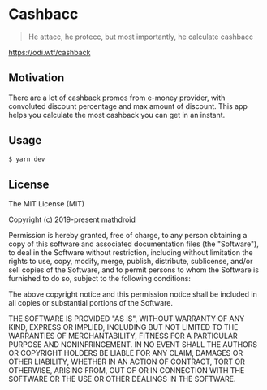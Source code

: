 # Cashbacc

> He attacc, he protecc, but most importantly, he calculate cashbacc

https://odi.wtf/cashback

## Motivation

There are a lot of cashback promos from e-money provider, with convoluted discount percentage and max amount of discount. This app helps you calculate the most cashback you can get in an instant.

## Usage

```sh
$ yarn dev
```

## License

The MIT License (MIT)

Copyright (c) 2019-present [mathdroid](https://twitter.com/mathdroid)

Permission is hereby granted, free of charge, to any person obtaining a copy of this software and associated documentation files (the "Software"), to deal in the Software without restriction, including without limitation the rights to use, copy, modify, merge, publish, distribute, sublicense, and/or sell copies of the Software, and to permit persons to whom the Software is furnished to do so, subject to the following conditions:

The above copyright notice and this permission notice shall be included in all copies or substantial portions of the Software.

THE SOFTWARE IS PROVIDED "AS IS", WITHOUT WARRANTY OF ANY KIND, EXPRESS OR IMPLIED, INCLUDING BUT NOT LIMITED TO THE WARRANTIES OF MERCHANTABILITY, FITNESS FOR A PARTICULAR PURPOSE AND NONINFRINGEMENT. IN NO EVENT SHALL THE AUTHORS OR COPYRIGHT HOLDERS BE LIABLE FOR ANY CLAIM, DAMAGES OR OTHER LIABILITY, WHETHER IN AN ACTION OF CONTRACT, TORT OR OTHERWISE, ARISING FROM, OUT OF OR IN CONNECTION WITH THE SOFTWARE OR THE USE OR OTHER DEALINGS IN THE SOFTWARE.
